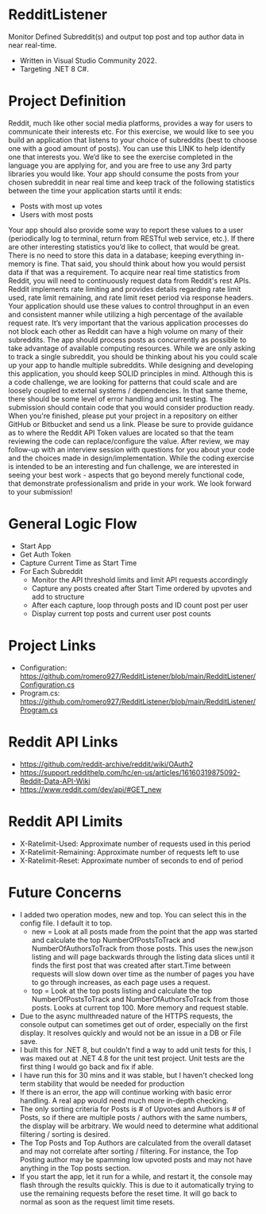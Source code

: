 # RedditListener
Monitor Defined Subreddit(s) and output top post and top author data in near real-time. 
- Written in Visual Studio Community 2022.
- Targeting .NET 8 C#.

# Project Definition
Reddit, much like other social media platforms, provides a way for users to communicate their interests etc. For this exercise, we would like to see you build an application that listens to your choice of subreddits (best to choose one with a good amount of posts). You can use this LINK to help identify one that interests you.  We’d like to see the exercise completed in the language you are applying for, and you are free to use any 3rd party libraries you would like. Your app should consume the posts from your chosen subreddit in near real time and keep track of the following statistics between the time your application starts until it ends:
- Posts with most up votes
- Users with most posts
  
Your app should also provide some way to report these values to a user (periodically log to terminal, return from RESTful web service, etc.). If there are other interesting statistics you’d like to collect, that would be great. There is no need to store this data in a database; keeping everything in-memory is fine. That said, you should think about how you would persist data if that was a requirement. To acquire near real time statistics from Reddit, you will need to continuously request data from Reddit's rest APIs.  Reddit implements rate limiting and provides details regarding rate limit used, rate limit remaining, and rate limit reset period via response headers.  Your application should use these values to control throughput in an even and consistent manner while utilizing a high percentage of the available request rate. It’s very important that the various application processes do not block each other as Reddit can have a high volume on many of their subreddits.  The app should process posts as concurrently as possible to take advantage of available computing resources. While we are only asking to track a single subreddit, you should be thinking about his you could scale up your app to handle multiple subreddits. While designing and developing this application, you should keep SOLID principles in mind. Although this is a code challenge, we are looking for patterns that could scale and are loosely coupled to external systems / dependencies. In that same theme, there should be some level of error handling and unit testing. The submission should contain code that you would consider production ready. When you're finished, please put your project in a repository on either GitHub or Bitbucket and send us a link. Please be sure to provide guidance as to where the Reddit API Token values are located so that the team reviewing the code can replace/configure the value. After review, we may follow-up with an interview session with questions for you about your code and the choices made in design/implementation. While the coding exercise is intended to be an interesting and fun challenge, we are interested in seeing your best work - aspects that go beyond merely functional code, that demonstrate professionalism and pride in your work.  We look forward to your submission!

# General Logic Flow
- Start App
- Get Auth Token
- Capture Current Time as Start Time
- For Each Subreddit
  - Monitor the API threshold limits and limit API requests accordingly
  - Capture any posts created after Start Time ordered by upvotes and add to structure
  - After each capture, loop through posts and ID count post per user
  - Display current top posts and current user post counts

# Project Links
- Configuration: https://github.com/romero927/RedditListener/blob/main/RedditListener/Configuration.cs
- Program.cs: https://github.com/romero927/RedditListener/blob/main/RedditListener/Program.cs

# Reddit API Links
- https://github.com/reddit-archive/reddit/wiki/OAuth2
- https://support.reddithelp.com/hc/en-us/articles/16160319875092-Reddit-Data-API-Wiki
- https://www.reddit.com/dev/api/#GET_new

# Reddit API Limits
- X-Ratelimit-Used: Approximate number of requests used in this period
- X-Ratelimit-Remaining: Approximate number of requests left to use
- X-Ratelimit-Reset: Approximate number of seconds to end of period

# Future Concerns
- I added two operation modes, new and top. You can select this in the config file. I default it to top.
  - new = Look at all posts made from the point that the app was started and calculate the top NumberOfPostsToTrack and NumberOfAuthorsToTrack from those posts. This uses the new.json listing and will page backwards through the listing data slices until it finds the first post that was created after start.Time between requests will slow down over time as the number of pages you have to go through increases, as each page uses a request.
   - top = Look at the top posts listing and calculate the top NumberOfPostsToTrack and NumberOfAuthorsToTrack from those posts. Looks at current top 100. More memory and request stable.
- Due to the async multhreaded nature of the HTTPS requests, the console output can sometimes get out of order, especially on the first display. It resolves quickly and would not be an issue in a DB or File save.
- I built this for .NET 8, but couldn't find a way to add unit tests for this, I was maxed out at .NET 4.8 for the unit test project. Unit tests are the first thing I would go back and fix if able.
- I have run this for 30 mins and it was stable, but I haven't checked long term stability that would be needed for production
- If there is an error, the app will continue working with basic error handling. A real app would need much more in-depth checking.
- The only sorting criteria for Posts is # of Upvotes and Authors is # of Posts, so if there are multiple posts / authors with the same numbers, the display will be arbitrary. We would need to determine what additional filtering / sorting is desired.
- The Top Posts and Top Authors are calculated from the overall dataset and may not correlate after sorting / filtering. For instance, the Top Posting author may be spamming low upvoted posts and may not have anything in the Top posts section.
- If you start the app, let it run for a while, and restart it, the console may flash through the results quickly. This is due to it automatically trying to use the remaining requests before the reset time. It will go back to normal as soon as the request limit time resets.
